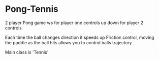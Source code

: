 # Pong-Tennis
2 player Pong game
ws for player one controls
up down for player 2 controls

Each time the ball changes direction it speeds up
Friction control, moving the paddle as the ball hits allows you to control balls trajectory


Main class is 'Tennis'
